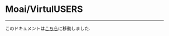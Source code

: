 # Moai/VirtulUSERS
-----------------------------------
  このドキュメントは<a href="https://mr-moai-2016.github.io/moai2.0/futaba_note.html">こちら</a>に移動しました.
